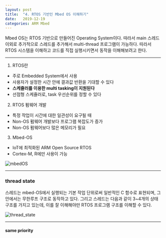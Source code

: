 ```yaml
---
layout: post
title:  "4. RTOS 기반인 Mbed OS 이해하기"
date:   2019-12-19
categories: ARM Mbed
---
```


Mbed OS는 RTOS 기반으로 만들어진 Operating System이다. 따라서 main 스레드 이외로 추가적으로 스레드를 추가해서 multi-thread 프로그램이 가능하다. 따라서 RTOS 시스템을 이해하고 코드를 직접 실행시키면서 동작을 이해해보려고 한다.

---

1. RTOS란  
  * 주로 Embedded System에서 사용
  * 사용자가 설정한 시간 안에 결과값 반환을 기대할 수 있다
  * __스케쥴러를 이용한 multi tasking이 지원된다__
  * 선점형 스케쥴러로, task 우선순위를 정할 수 있다

2. RTOS 펌웨어 개발
  * 특정 작업이 시간에 대한 일관성이 요구될 때
  * Non-OS 펌웨어 개발보다 프로그램 복잡도가 증가
  * Non-OS 펌웨어보다 많은 메모리가 필요

3. Mbed-OS
  * IoT에 최적화된 ARM Open Source RTOS
  * Cortex-M, R에만 사용이 가능

![mbedOS]()

---

### thread state

스레드는 mbed-OS에서 실행되는 기본 작업 단위로써 일반적인 C 함수로 표현되며, 그 안에서는 무한루프 구조로 동작하고 있다. 그리고 스레드는 다음과 같이 3~4개의 상태 구조를 가지고 있는데, 이를 잘 이해해야만 RTOS 프로그램 구조를 이해할 수 있다.

![thread_state]()

---

#### same priority
